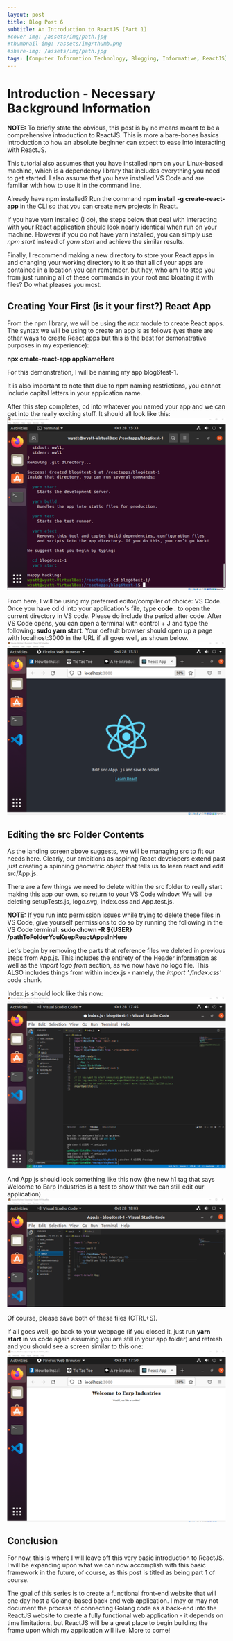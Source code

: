 ```yaml
---
layout: post
title: Blog Post 6
subtitle: An Introduction to ReactJS (Part 1)
#cover-img: /assets/img/path.jpg
#thumbnail-img: /assets/img/thumb.png
#share-img: /assets/img/path.jpg
tags: [Computer Information Technology, Blogging, Informative, ReactJS]
---
```


# Introduction - Necessary Background Information

**NOTE:** To briefly state the obvious, this post is by no means meant to be a comprehensive introduction to ReactJS. This is more a bare-bones basics introduction to how an absolute beginner can expect to ease into interacting with ReactJS. 

This tutorial also assumes that you have installed npm on your Linux-based machine, which is a dependency library that includes everything you need to get started. I also assume that you have installed VS Code and are familiar with how to use it in the command line.

Already have npm installed? Run the command **npm install -g create-react-app** in the CLI so that you can create new projects in React. 

If you have yarn installed (I do), the steps below that deal with interacting with your React application should look nearly identical when run on your machine. However if you do not have yarn installed, you can simply use *npm start* instead of *yarn start* and achieve the similar results.

Finally, I recommend making a new directory to store your React apps in and changing your working directory to it so that all of your apps are contained in a location you can remember, but hey, who am I to stop you from just running all of these commands in your root and bloating it with files? Do what pleases you most.

## Creating Your First (is it your first?) React App

From the npm library, we will be using the *npx* module to create React apps. The syntax we will be using to create an app is as follows (yes there are other ways to create React apps but this is the best for demonstrative purposes in my experience): 

**npx create-react-app appNameHere**

For this demonstration, I will be naming my app blog6test-1. 

It is also important to note that due to npm naming restrictions, you cannot include capital letters in your application name.  

After this step completes, cd into whatever you named your app and we can get into the really exciting stuff. It should all look like this: ![blogtest-1cd](/assets/img/blogtest-1cd.png)

From here, I will be using my preferred editor/compiler of choice: VS Code. Once you have cd'd into your application's file, type **code .** to open the current directory in VS code. Please do include the period after code. After VS Code opens, you can open a terminal with control + J and type the following: **sudo yarn start**. Your default browser should open up a page with localhost:3000 in the URL if all goes well, as shown below. ![reactlandingpage](/assets/img/reactlanding.png)

## Editing the src Folder Contents

As the landing screen above suggests, we will be managing src to fit our needs here. Clearly, our ambitions as aspiring React developers extend past just creating a spinning geometric object that tells us to learn react and edit src/App.js. 

There are a few things we need to delete within the src folder to really start making this app our own, so return to your VS Code window. We will be deleting setupTests.js, logo.svg, index.css and App.test.js.

**NOTE:** If you run into permission issues while trying to delete these files in VS Code, give yourself permissions to do so by running the following in the VS Code terminal: **sudo chown -R ${USER} /pathToFolderYouKeepReactAppsInHere**

Let's begin by removing the parts that reference files we deleted in previous steps from App.js. This includes the entirety of the Header information as well as the *import logo from* section, as we now have no logo file. This ALSO includes things from within index.js - namely, the *import './index.css'* code chunk. 

Index.js should look like this now: ![index.js](/assets/img/indexjs.png)

And App.js should look something like this now (the new h1 tag that says Welcome to Earp Industries is a test to show that we can still edit our application) ![app.js](/assets/img/appjs.png)

Of course, please save both of these files (CTRL+S). 

If all goes well, go back to your webpage (if you closed it, just run **yarn start** in vs code again assuming you are still in your app folder) and refresh and you should see a screen similar to this one: ![newlandingpage](/assets/img/newlandingpage.png)

## Conclusion

For now, this is where I will leave off this very basic introduction to ReactJS. I will be expanding upon what we can now accomplish with this basic framework in the future, of course, as this post is titled as being part 1 of course. 

The goal of this series is to create a functional front-end website that will one day host a Golang-based back end web application. I may or may not document the process of connecting Golang code as a back-end into the ReactJS website to create a fully functional web application - it depends on time limitations, but ReactJS will be a great place to begin building the frame upon which my application will live. More to come!


